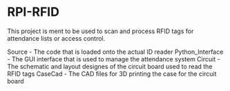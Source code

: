 RPI-RFID
========

This project is ment to be used to scan and process RFID tags for attendance lists or access control.

Source - The code that is loaded onto the actual ID reader
Python_Interface - The GUI interface that is used to manage the attendance system
Circuit - The schematic and layout designes of the circuit board used to read the RFID tags
CaseCad - The CAD files for 3D printing the case for the circuit board